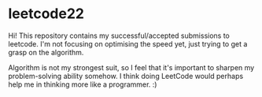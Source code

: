 # leetcode22

Hi! This repository contains my successful/accepted submissions to leetcode. I'm not focusing on optimising the speed yet, just trying to get a grasp on the algorithm.

Algorithm is not my strongest suit, so I feel that it's important to sharpen my problem-solving ability somehow. I think doing LeetCode would perhaps help me in thinking more like a programmer. :)
